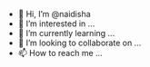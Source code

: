 - 👋 Hi, I’m @naidisha
- 👀 I’m interested in ...
- 🌱 I’m currently learning ...
- 💞️ I’m looking to collaborate on ...
- 📫 How to reach me ...

<!---
naidisha/naidisha is a ✨ special ✨ repository because its `README.md` (this file) appears on your GitHub profile.
You can click the Preview link to take a look at your changes.
--->

